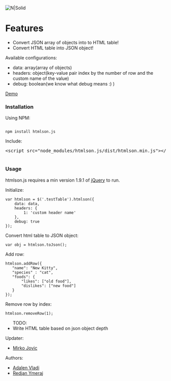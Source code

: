 <p><img src="http://i.imgur.com/s6beA4q.png" alt="N|Solid"></p>
<h1>Features</h1>
<ul>
<li>Convert JSON array of objects into to HTML table!</li>
<li>Convert HTML table into JSON object!</li>
</ul>
<p>Available configurations:</p>
<ul>
    <li>data: array(array of objects)</li>
    <li>headers: object(key-value pair index by the number of row and the custom name of the value)</li>
    <li>debug: boolean(we know what debug means :) )</li>
</ul>
<a href="https://codepen.io/adalenv/pen/mXZjaR/">Demo</a>
<h3><a id="Usage_14"></a>Installation</h3>
<p>Using NPM:</p>
<pre><code class="language-js">
npm install htmlson.js
</code></pre>
<p>Include:</p>
<pre>&lt;<span class="pl-ent">script</span> <span class="pl-e">src</span>=<span class="pl-s"><span class="pl-pds">"</span>node_modules/htmlson.js/dist/htmlson.min.js<span class="pl-pds">"</span></span>&gt;&lt;/<span class="pl-ent">script</span>&gt;
 </pre>
<h3><a id="Usage_14"></a>Usage</h3>
<p>htmlson.js requires a min version 1.9.1 of <a href="https://jquery.com/download/">jQuery</a> to run.</p>
<p>Initialize:</p>
<pre><code class="language-js">var htmlson = $(<span class="hljs-string">'.testTable'</span>).htmlson({
    data: data,
    headers: {
        1: 'custom header name'
    },
    debug: true
}); 
</code></pre>
<p>Convert html table to JSON object:</p>
<pre><code class="language-js">var obj = htmlson.toJson();
</code></pre>
<p>Add row:</p>
<pre><code class="language-js">htmlson.addRow({
   "name": "New Kitty",
   "species" : "cat",
   "foods": {
       "likes": ["old food"],
       "dislikes": ["new food"]
   }
});
</code></pre>

<p>Remove row by index:</p>
<pre><code class="language-js">htmlson.removeRow(1);
</code></pre>
<ul>
TODO:
<li>Write HTML table based on json object depth</li>
</ul>
<p>Updater:</p>

<ul>
    <li><a href="https://github.com/mirkojovic">Mirko Jovic</a></li>   
</ul>

<p>Authors:</p>
<ul>
    <li><a href="https://github.com/adalenv">Adalen Vladi</a></li>
    <li><a href="https://github.com/redjanym">Redjan Ymeraj</a></li>
</ul>
